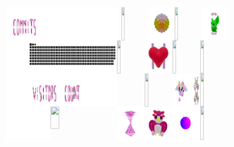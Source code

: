 
<div>
    <div display="inline-block">
        <img align="left"   width="1%"    height="75x"  src="./assets/spacer.png"/>
        <img align="left"   width="15%"   height="75px" src="./assets/commits.svg"/>
        <img align="left"   width="35%"   height="75x"  src="./assets/spacer.png"/>
        <img align="right"  width="12%"  height="75px" src="./assets/grimLeaper.gif"/>
        <img align="right"  width="12%"  height="75px" src="./assets/rattata.gif"/>
        <img align="right"  width="12%"  height="75px" src="./assets/poke.gif"/>
        <img align="right"  width="12%"  height="75px" src="./assets/butterfree.gif"/>
    </div>
    <div display ="inline-block">
        <img align="left"   width="10%"     height="75px" src="./assets/spacer.png"/>
        <img align="center" width="40%"    height="75px" src= "./assets/contributions.svg"/>
        <img align="right"  width="12.5%"  height="75px" src="./assets/purugly.gif"/>
        <img align="right"  width="12.5%"  height="75px" src="./assets/fidgetToy.gif"/>
        <img align="right"  width="12.5%"  height="75px" src="./assets/heart.gif"/>
        <img align="right"  width="12.5%"  height="75px" src="./assets/mandelbrot.gif"/>
    </div>
    <div display="inline-block">
        <img align="left"   width="10%"    height="75px" src="./assets/spacer.png"/>
        <img align="left"   width="15%"    height="75px" src="./assets/visitors.svg"/> 
        <img align="left"   width="10%"    height="75px" src="./assets/count.svg"/> 
        <img align="left"   width="5%"     height="75px" src="./assets/spacer.png"/>
        <img align="right"  width="12.5%"  height="75px" src="./assets/flowerGarden.gif"/>
        <img align="right"  width="4.5%"   height="75px" src="./assets/gene.gif"/>
        <img align="right"  width="8%"     height="75px" src="./assets/milkers.gif"/>
        <img align="right"  width="12.5%"  height="75px" src="./assets/growlithe.gif"/>
    </div>
        <div display="inline-block">
        <img align="left"   width="10%"    height="75px" src="./assets/spacer.png"/>
        <img align="center" width="20%"    height="50px" src="https://profile-counter.glitch.me/mollybeach/count.svg"/>
        <img align="left"   width="20%"    height="75px" src="./assets/spacer.png"/>
        <img align="right"  width="12.5%"  height="75px" src="./assets/horseSea.gif"/>
        <img align="right"  width="12.5%"  height="75px" src="./assets/virus.gif"/>
        <img align="right"  width="12.5%"  height="75px" src="./assets/owl.gif"/>
        <img align="right"  width="12.5%"  height="75px" src="./assets/zap.gif"/>
    </div>
</div>
